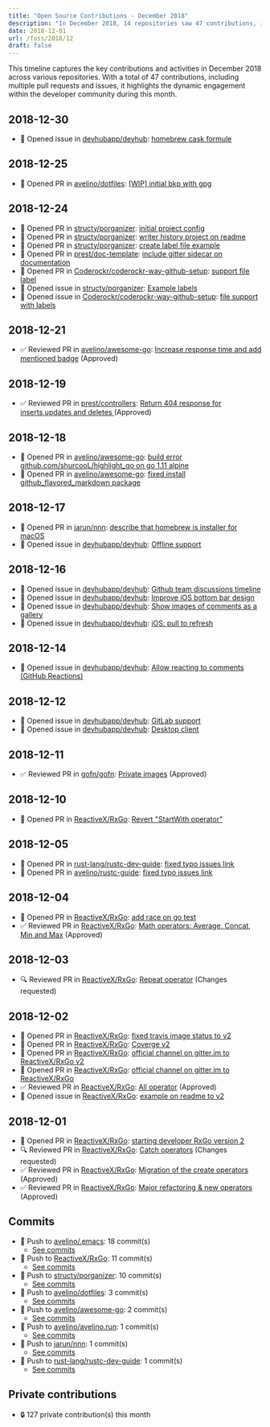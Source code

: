 ```yaml
---
title: "Open Source Contributions - December 2018"
description: "In December 2018, 14 repositories saw 47 contributions, including 18 pull requests and 12 issues, showcasing vibrant collaboration and development activity."
date: 2018-12-01
url: /foss/2018/12
draft: false
---
```


This timeline captures the key contributions and activities in December 2018 across various repositories. With a total of 47 contributions, including multiple pull requests and issues, it highlights the dynamic engagement within the developer community during this month.

## 2018-12-30

- 🐛 Opened issue in [devhubapp/devhub](https://github.com/devhubapp/devhub): [homebrew cask formule](https://github.com/devhubapp/devhub/issues/78)

## 2018-12-25

- 🔀 Opened PR in [avelino/dotfiles](https://github.com/avelino/dotfiles): [[WIP] initial bkp with gpg](https://github.com/avelino/dotfiles/pull/1)

## 2018-12-24

- 🔀 Opened PR in [structy/porganizer](https://github.com/structy/porganizer): [initial project config](https://github.com/structy/porganizer/pull/3)
- 🔀 Opened PR in [structy/porganizer](https://github.com/structy/porganizer): [writer history project on readme](https://github.com/structy/porganizer/pull/2)
- 🔀 Opened PR in [structy/porganizer](https://github.com/structy/porganizer): [create label file example](https://github.com/structy/porganizer/pull/1)
- 🔀 Opened PR in [prest/doc-template](https://github.com/prest/doc-template): [include gitter sidecar on documentation](https://github.com/prest/doc-template/pull/27)
- 🔀 Opened PR in [Coderockr/coderockr-way-github-setup](https://github.com/Coderockr/coderockr-way-github-setup): [support file label](https://github.com/Coderockr/coderockr-way-github-setup/pull/8)
- 🐛 Opened issue in [structy/porganizer](https://github.com/structy/porganizer): [Example labels](https://github.com/structy/porganizer/issues/4)
- 🐛 Opened issue in [Coderockr/coderockr-way-github-setup](https://github.com/Coderockr/coderockr-way-github-setup): [file support with labels](https://github.com/Coderockr/coderockr-way-github-setup/issues/7)

## 2018-12-21

- ✅ Reviewed PR in [avelino/awesome-go](https://github.com/avelino/awesome-go): [ Increase response time and add mentioned badge](https://github.com/avelino/awesome-go/pull/2295#pullrequestreview-187502112) (Approved)

## 2018-12-19

- ✅ Reviewed PR in [prest/controllers](https://github.com/prest/controllers): [Return 404 response for inserts,updates and deletes ](https://github.com/prest/controllers/pull/21#pullrequestreview-186520862) (Approved)

## 2018-12-18

- 🔀 Opened PR in [avelino/awesome-go](https://github.com/avelino/awesome-go): [build error github.com/shurcooL/highlight_go on go 1.11 alpine](https://github.com/avelino/awesome-go/pull/2291)
- 🔀 Opened PR in [avelino/awesome-go](https://github.com/avelino/awesome-go): [fixed install github_flavored_markdown package](https://github.com/avelino/awesome-go/pull/2290)

## 2018-12-17

- 🔀 Opened PR in [jarun/nnn](https://github.com/jarun/nnn): [describe that homebrew is installer for macOS](https://github.com/jarun/nnn/pull/169)
- 🐛 Opened issue in [devhubapp/devhub](https://github.com/devhubapp/devhub): [Offline support](https://github.com/devhubapp/devhub/issues/46)

## 2018-12-16

- 🐛 Opened issue in [devhubapp/devhub](https://github.com/devhubapp/devhub): [Github team discussions timeline ](https://github.com/devhubapp/devhub/issues/40)
- 🐛 Opened issue in [devhubapp/devhub](https://github.com/devhubapp/devhub): [Improve iOS bottom bar design](https://github.com/devhubapp/devhub/issues/39)
- 🐛 Opened issue in [devhubapp/devhub](https://github.com/devhubapp/devhub): [Show images of comments as a gallery](https://github.com/devhubapp/devhub/issues/38)
- 🐛 Opened issue in [devhubapp/devhub](https://github.com/devhubapp/devhub): [iOS: pull to refresh](https://github.com/devhubapp/devhub/issues/37)

## 2018-12-14

- 🐛 Opened issue in [devhubapp/devhub](https://github.com/devhubapp/devhub): [Allow reacting to comments (GitHub Reactions)](https://github.com/devhubapp/devhub/issues/30)

## 2018-12-12

- 🐛 Opened issue in [devhubapp/devhub](https://github.com/devhubapp/devhub): [GitLab support](https://github.com/devhubapp/devhub/issues/5)
- 🐛 Opened issue in [devhubapp/devhub](https://github.com/devhubapp/devhub): [Desktop client](https://github.com/devhubapp/devhub/issues/2)

## 2018-12-11

- ✅ Reviewed PR in [gofn/gofn](https://github.com/gofn/gofn): [Private images](https://github.com/gofn/gofn/pull/125#pullrequestreview-183700405) (Approved)

## 2018-12-10

- 🔀 Opened PR in [ReactiveX/RxGo](https://github.com/ReactiveX/RxGo): [Revert "StartWith operator"](https://github.com/ReactiveX/RxGo/pull/160)

## 2018-12-05

- 🔀 Opened PR in [rust-lang/rustc-dev-guide](https://github.com/rust-lang/rustc-dev-guide): [fixed typo issues link](https://github.com/rust-lang/rustc-dev-guide/pull/251)
- 🔀 Opened PR in [avelino/rustc-guide](https://github.com/avelino/rustc-guide): [fixed typo issues link](https://github.com/avelino/rustc-guide/pull/1)

## 2018-12-04

- 🔀 Opened PR in [ReactiveX/RxGo](https://github.com/ReactiveX/RxGo): [add race on go test](https://github.com/ReactiveX/RxGo/pull/119)
- ✅ Reviewed PR in [ReactiveX/RxGo](https://github.com/ReactiveX/RxGo): [Math operators: Average, Concat, Min and Max](https://github.com/ReactiveX/RxGo/pull/117#pullrequestreview-181143593) (Approved)

## 2018-12-03

- 🔍 Reviewed PR in [ReactiveX/RxGo](https://github.com/ReactiveX/RxGo): [Repeat operator](https://github.com/ReactiveX/RxGo/pull/115#pullrequestreview-180839983) (Changes requested)

## 2018-12-02

- 🔀 Opened PR in [ReactiveX/RxGo](https://github.com/ReactiveX/RxGo): [fixed travis image status to v2](https://github.com/ReactiveX/RxGo/pull/116)
- 🔀 Opened PR in [ReactiveX/RxGo](https://github.com/ReactiveX/RxGo): [Coverge v2](https://github.com/ReactiveX/RxGo/pull/113)
- 🔀 Opened PR in [ReactiveX/RxGo](https://github.com/ReactiveX/RxGo): [official channel on gitter.im to ReactiveX/RxGo v2](https://github.com/ReactiveX/RxGo/pull/112)
- 🔀 Opened PR in [ReactiveX/RxGo](https://github.com/ReactiveX/RxGo): [official channel on gitter.im to ReactiveX/RxGo](https://github.com/ReactiveX/RxGo/pull/111)
- ✅ Reviewed PR in [ReactiveX/RxGo](https://github.com/ReactiveX/RxGo): [All operator](https://github.com/ReactiveX/RxGo/pull/104#pullrequestreview-180556413) (Approved)
- 🐛 Opened issue in [ReactiveX/RxGo](https://github.com/ReactiveX/RxGo): [example on readme to v2](https://github.com/ReactiveX/RxGo/issues/114)

## 2018-12-01

- 🔀 Opened PR in [ReactiveX/RxGo](https://github.com/ReactiveX/RxGo): [starting developer RxGo version 2](https://github.com/ReactiveX/RxGo/pull/100)
- 🔍 Reviewed PR in [ReactiveX/RxGo](https://github.com/ReactiveX/RxGo): [Catch operators](https://github.com/ReactiveX/RxGo/pull/102#pullrequestreview-180539581) (Changes requested)
- ✅ Reviewed PR in [ReactiveX/RxGo](https://github.com/ReactiveX/RxGo): [Migration of the create operators](https://github.com/ReactiveX/RxGo/pull/101#pullrequestreview-180539558) (Approved)
- ✅ Reviewed PR in [ReactiveX/RxGo](https://github.com/ReactiveX/RxGo): [Major refactoring & new operators](https://github.com/ReactiveX/RxGo/pull/95#pullrequestreview-180515868) (Approved)

## Commits

- 🔨 Push to [avelino/.emacs](https://github.com/avelino/.emacs): 18 commit(s)
  - [See commits](https://github.com/avelino/.emacs/commits?author=avelino&since=2018-12-01T00:00:00Z&until=2018-12-31T23:59:59Z)
- 🔨 Push to [ReactiveX/RxGo](https://github.com/ReactiveX/RxGo): 11 commit(s)
  - [See commits](https://github.com/ReactiveX/RxGo/commits?author=avelino&since=2018-12-01T00:00:00Z&until=2018-12-31T23:59:59Z)
- 🔨 Push to [structy/porganizer](https://github.com/structy/porganizer): 10 commit(s)
  - [See commits](https://github.com/structy/porganizer/commits?author=avelino&since=2018-12-01T00:00:00Z&until=2018-12-31T23:59:59Z)
- 🔨 Push to [avelino/dotfiles](https://github.com/avelino/dotfiles): 3 commit(s)
  - [See commits](https://github.com/avelino/dotfiles/commits?author=avelino&since=2018-12-01T00:00:00Z&until=2018-12-31T23:59:59Z)
- 🔨 Push to [avelino/awesome-go](https://github.com/avelino/awesome-go): 2 commit(s)
  - [See commits](https://github.com/avelino/awesome-go/commits?author=avelino&since=2018-12-01T00:00:00Z&until=2018-12-31T23:59:59Z)
- 🔨 Push to [avelino/avelino.run](https://github.com/avelino/avelino.run): 1 commit(s)
  - [See commits](https://github.com/avelino/avelino.run/commits?author=avelino&since=2018-12-01T00:00:00Z&until=2018-12-31T23:59:59Z)
- 🔨 Push to [jarun/nnn](https://github.com/jarun/nnn): 1 commit(s)
  - [See commits](https://github.com/jarun/nnn/commits?author=avelino&since=2018-12-01T00:00:00Z&until=2018-12-31T23:59:59Z)
- 🔨 Push to [rust-lang/rustc-dev-guide](https://github.com/rust-lang/rustc-dev-guide): 1 commit(s)
  - [See commits](https://github.com/rust-lang/rustc-dev-guide/commits?author=avelino&since=2018-12-01T00:00:00Z&until=2018-12-31T23:59:59Z)

## Private contributions

- 🔒 127 private contribution(s) this month

